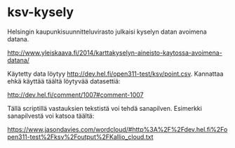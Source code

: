 ksv-kysely
==========

Helsingin kaupunkisuunnitteluvirasto julkaisi kyselyn datan avoimena datana.

http://www.yleiskaava.fi/2014/karttakyselyn-aineisto-kaytossa-avoimena-datana/

Käytetty data löytyy  http://dev.hel.fi/open311-test/ksv/point.csv. Kannattaa ehkä käyttää täältä löytyvää datasettiä:

http://dev.hel.fi/comment/1007#comment-1007


Tällä scriptillä vastauksien tekstistä voi tehdä sanapilven. Esimerkki sanapilvestä voi katsoa täältä:

https://www.jasondavies.com/wordcloud/#http%3A%2F%2Fdev.hel.fi%2Fopen311-test%2Fksv%2Foutput%2FKallio_cloud.txt

